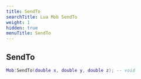 ```yaml
---
title: SendTo
searchTitle: Lua Mob SendTo
weight: 1
hidden: true
menuTitle: SendTo
---
```

## SendTo
```lua
Mob:SendTo(double x, double y, double z); -- void
```